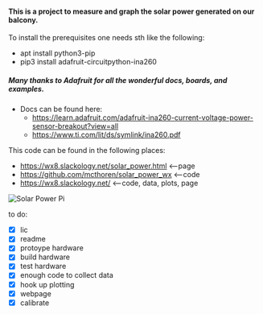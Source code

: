 #### This is a project to measure and graph the solar power generated on our balcony.

To install the prerequisites one needs sth like the following:
* apt install python3-pip
* pip3 install adafruit-circuitpython-ina260

##### Many thanks to Adafruit for all the wonderful docs, boards, and examples.
* Docs can be found here:
  * https://learn.adafruit.com/adafruit-ina260-current-voltage-power-sensor-breakout?view=all
  * https://www.ti.com/lit/ds/symlink/ina260.pdf

This code can be found in the following places:
* https://wx8.slackology.net/solar_power.html	<--page
* https://github.com/mcthoren/solar_power_wx	<--code
* https://wx8.slackology.net/			<--code, data, plots, page

![Solar Power Pi](https://darkdata.org/ghz/images/docs/solar_power_pi.png)

to do:
- [x] lic
- [x] readme
- [x] protoype hardware
- [x] build hardware
- [x] test hardware
- [x] enough code to collect data
- [x] hook up plotting
- [x] webpage
- [x] calibrate
